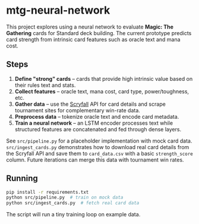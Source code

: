 # mtg-neural-network

This project explores using a neural network to evaluate **Magic: The Gathering** cards for Standard deck building. The current prototype predicts card strength from intrinsic card features such as oracle text and mana cost.

## Steps

1. **Define "strong" cards** – cards that provide high intrinsic value based on their rules text and stats.
2. **Collect features** – oracle text, mana cost, card type, power/toughness, etc.
3. **Gather data** – use the [Scryfall](https://scryfall.com/docs/api) API for card details and scrape tournament sites for complementary win-rate data.
4. **Preprocess data** – tokenize oracle text and encode card metadata.
5. **Train a neural network** – an LSTM encoder processes text while structured features are concatenated and fed through dense layers.

See `src/pipeline.py` for a placeholder implementation with mock card data.
`src/ingest_cards.py` demonstrates how to download real card details from
the Scryfall API and save them to `card_data.csv` with a basic
`strength_score` column. Future iterations can merge this data with
tournament win rates.

## Running

```bash
pip install -r requirements.txt
python src/pipeline.py  # train on mock data
python src/ingest_cards.py  # fetch real card data
```

The script will run a tiny training loop on example data.
